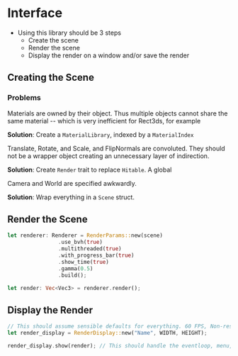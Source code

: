 # Interface
* Using this library should be 3 steps
    - Create the scene
    - Render the scene
    - Display the render on a window and/or save the render


## Creating the Scene

### Problems

Materials are owned by their object. Thus multiple objects cannot share the same material -- which is very inefficient for Rect3ds, for example

**Solution**: Create a `MaterialLibrary`, indexed by a `MaterialIndex`

Translate, Rotate, and Scale, and FlipNormals are convoluted. They should not be a wrapper object creating an unnecessary layer of indirection.

**Solution**: Create `Render` trait to replace `Hitable`. A global 

Camera and World are specified awkwardly.

**Solution**: Wrap everything in a `Scene` struct.

## Render the Scene

```rust
let renderer: Renderer = RenderParams::new(scene)
                .use_bvh(true)
                .multithreaded(true)
                .with_progress_bar(true)
                .show_time(true)
                .gamma(0.5)
                .build();

let render: Vec<Vec3> = renderer.render();
```

## Display the Render

```rust
// This should assume sensible defaults for everything. 60 FPS, Non-resizable, etc. The user should be able to change those with `render_display.window_mut()`, which should return a mutable reference to the window.
let render_display = RenderDisplay::new("Name", WIDTH, HEIGHT);

render_display.show(render); // This should handle the eventloop, menu, F3 for saving, everything
```
